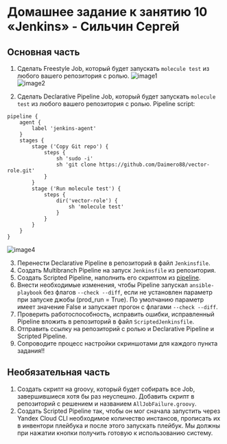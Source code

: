 # Домашнее задание к занятию 10 «Jenkins» - Сильчин Сергей

## Основная часть

1. Сделать Freestyle Job, который будет запускать `molecule test` из любого вашего репозитория с ролью.
   ![image1](https://github.com/user-attachments/assets/f8627cde-b9df-4f60-95e9-c0450d2b87bd)  
   ![image2](https://github.com/user-attachments/assets/f08d758d-b67b-4255-812a-1f9ad0a83514)  

2. Сделать Declarative Pipeline Job, который будет запускать `molecule test` из любого вашего репозитория с ролью.
   Pipeline script:  
```
pipeline {
    agent {
        label 'jenkins-agent'
    }
    stages {
        stage ('Copy Git repo') {
            steps {
                sh 'sudo -i'
                sh 'git clone https://github.com/Daimero88/vector-role.git'
            }
        }
        stage ('Run molecule test') {
            steps {
                dir('vector-role') {
                    sh 'molecule test'
                }
            }
        }
    }
}
```
   ![image4](https://github.com/user-attachments/assets/d4fadfe3-6de2-4797-a1a5-4670efc305b3)

3. Перенести Declarative Pipeline в репозиторий в файл `Jenkinsfile`.
4. Создать Multibranch Pipeline на запуск `Jenkinsfile` из репозитория.
5. Создать Scripted Pipeline, наполнить его скриптом из [pipeline](./pipeline).
6. Внести необходимые изменения, чтобы Pipeline запускал `ansible-playbook` без флагов `--check --diff`, если не установлен параметр при запуске джобы (prod_run = True). По умолчанию параметр имеет значение False и запускает прогон с флагами `--check --diff`.
7. Проверить работоспособность, исправить ошибки, исправленный Pipeline вложить в репозиторий в файл `ScriptedJenkinsfile`.
8. Отправить ссылку на репозиторий с ролью и Declarative Pipeline и Scripted Pipeline.
9. Сопроводите процесс настройки скриншотами для каждого пункта задания!!

## Необязательная часть

1. Создать скрипт на groovy, который будет собирать все Job, завершившиеся хотя бы раз неуспешно. Добавить скрипт в репозиторий с решением и названием `AllJobFailure.groovy`.
2. Создать Scripted Pipeline так, чтобы он мог сначала запустить через Yandex Cloud CLI необходимое количество инстансов, прописать их в инвентори плейбука и после этого запускать плейбук. Мы должны при нажатии кнопки получить готовую к использованию систему.
